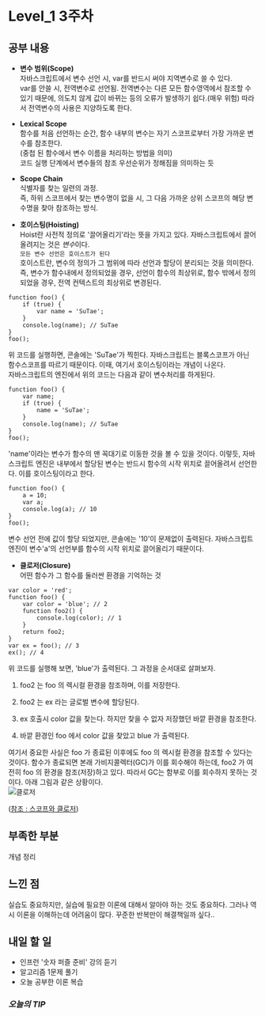# Level_1 3주차

## 공부 내용
- **변수 범위(Scope)**  
자바스크립트에서 변수 선언 시, var를 반드시 써야 지역변수로 쓸 수 있다.  
var를 안쓸 시, 전역변수로 선언됨. 전역변수는 다른 모든 함수영역에서 참조할 수 있기 때문에, 의도치 않게 값이 바뀌는 등의 오류가 발생하기 쉽다.(매우 위험) 따라서 전역변수의 사용은 지양하도록 한다.  

- **Lexical Scope**  
함수를 처음 선언하는 순간, 함수 내부의 변수는 자기 스코프로부터 가장 가까운 변수를 참조한다.  
(중첩 된 함수에서 변수 이름을 처리하는 방법을 의미)  
코드 실행 단계에서 변수들의 참조 우선순위가 정해짐을 의미하는 듯  

- **Scope Chain**  
식별자를 찾는 일련의 과정.  
즉, 하위 스코프에서 찾는 변수명이 없을 시, 그 다음 가까운 상위 스코프의 해당 변수명을 찾아 참조하는 방식.  


- **호이스팅(Hoisting)**  
Hoist란 사전적 정의로 '끌어올리기'라는 뜻을 가지고 있다. 자바스크립트에서 끌어올려지는 것은 *변수*이다.  
`모든 변수 선언은 호이스트가 된다`  
호이스트란, 변수의 정의가 그 범위에 따라 선언과 할당이 분리되는 것을 의미한다.  
즉, 변수가 함수내에서 정의되었을 경우, 선언이 함수의 최상위로, 함수 밖에서 정의되었을 경우, 전역 컨텍스트의 최상위로 변경된다.  

```
function foo() {
    if (true) {
        var name = 'SuTae';
    }
    console.log(name); // SuTae
}
foo();
```
위 코드를 실행하면, 콘솔에는 'SuTae'가 찍힌다. 자바스크립트는 블록스코프가 아닌 함수스코프를 따르기 때문이다. 이때,
여기서 호이스팅이라는 개념이 나온다.  
자바스크립트의 엔진에서 위의 코드는 다음과 같이 변수처리를 하게된다.
```
function foo() {
    var name;
    if (true) {
        name = 'SuTae';
    }
    console.log(name); // SuTae
}
foo();
```
'name'이라는 변수가 함수의 맨 꼭대기로 이동한 것을 볼 수 있을 것이다. 이렇듯, 자바스크립트 엔진은 내부에서 할당된 변수는 반드시 함수의 시작 위치로 끌어올려서 선언한다. 이를 호이스팅이라고 한다.

```
function foo() {
    a = 10;
    var a;
    console.log(a); // 10
}
foo();
```
변수 선언 전에 값이 할당 되었지만, 콘솔에는 '10'이 문제없이 출력된다. 자바스크립트 엔진이 변수'a'의 선언부를 함수의 시작 위치로 끌어올리기 때문이다.  

- **클로저(Closure)**  
어떤 함수가 그 함수를 둘러싼 환경을 기억하는 것  
```
var color = 'red';
function foo() {
    var color = 'blue'; // 2
    function foo2() {
        console.log(color); // 1
    }
    return foo2;
}
var ex = foo(); // 3
ex(); // 4
```
위 코드를 실행해 보면, 'blue'가 출력된다.  그 과정을 순서대로 살펴보자.  

1.  foo2 는  foo 의 렉시컬 환경을 참조하며, 이를 저장한다.

2.  foo2 는  ex 라는 글로벌 변수에 할당된다.

3.  ex 호출시  color 값을 찾는다. 하지만 찾을 수 없자 저장했던 바깥 환경을 참조한다.

4.  바깥 환경인  foo 에서  color 값을 찾았고  blue 가 출력된다.  

여기서 중요한 사실은  foo 가 종료된 이후에도  foo 의 렉시컬 환경을 참조할 수 있다는 것이다. 함수가 종료되면 본래 가비지콜렉터(GC)가 이를 회수해야 하는데,  foo2 가 여전히  foo 의 환경을 참조(저장)하고 있다. 따라서 GC는 함부로 이를 회수하지 못하는 것이다. 아래 그림과 같은 상황이다.  
![클로저](https://t1.daumcdn.net/cfile/tistory/99595C395A51899629)  

([참조 : 스코프와 클로저](http://kim-solshar.tistory.com/39))  

## 부족한 부분
개념 정리

## 느낀 점
실습도 중요하지만, 실습에 필요한 이론에 대해서 알아야 하는 것도 중요하다. 그러나 역시 이론을 이해하는데 어려움이 많다. 꾸준한 반복만이 해결책일까 싶다..  

## 내일 할 일
- 인프런 '숫자 퍼즐 준비' 강의 듣기
- 알고리즘 1문제 풀기
- 오늘 공부한 이론 복습

### ***오늘의 TIP***  

